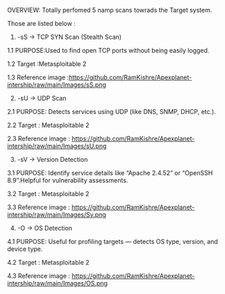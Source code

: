 OVERVIEW: Totally perfomed 5 namp scans towrads the Target system.

Those are listed below :

1.  -sS -> TCP SYN Scan (Stealth Scan)
   
1.1   PURPOSE:Used to find open TCP ports without being easily logged.
   
1.2  Target :Metasploitable 2
   
1.3  Reference image :https://github.com/RamKishre/Apexplanet-intership/raw/main/Images/sS.png



2. -sU -> UDP Scan

2.1 PURPOSE: Detects services using UDP (like DNS, SNMP, DHCP, etc.).

2.2 Target : Metasploitable 2

2.3 Reference image : https://github.com/RamKishre/Apexplanet-intership/raw/main/Images/sU.png



3. -sV -> Version Detection

3.1 PURPOSE: Identify service details like “Apache 2.4.52” or “OpenSSH 8.9”.Helpful for vulnerability assessments.

3.2 Target : Metasploitable 2

3.3 Reference image : https://github.com/RamKishre/Apexplanet-intership/raw/main/Images/Sv.png



4. -O → OS Detection

4.1 PURPOSE: Useful for profiling targets — detects OS type, version, and device type.

4.2 Target : Metasploitable 2

4.3 Reference image : https://github.com/RamKishre/Apexplanet-intership/raw/main/Images/OS.png








